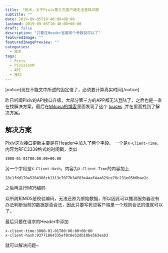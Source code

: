 ```yaml
---
title: 「技术」关于Pixiv第三方客户端无法登陆问题
subtitle: ""
date: 2019-09-05T10:40:00+08:00
lastmod: 2019-09-05T10:40:00+08:00
draft: false
description: "只要在Header里塞两个参数就可以了"
featuredImage: ""
featuredImagePreview: ""
categories: 
  - 技术
tags: 
  - Pixiv
  - PivisionM
  - API
  - 接口
---
```


<!--more-->

[notice]现在不能文中所述的固定值了，必须要计算真实时间[/notice]

昨日听闻Pixiv的API接口升级，大部分第三方的APP都无法登陆了，之后也是一直在找解决方案，最后在[Mikusa的博客](https://www.himiku.com)里面发现了这个 [Iuuses](https://github.com/upbit/pixivpy/issues/83) ,并在里面找到了解决方案。
## 解决方案
Pixiv这次接口更新主要是在Header中加入了两个字段。
一个是`X-Client-Time`，内容为RFC3339格式的时间戳，类似
```
3000-01-01T00:00:00+00:00
```
另一个字段是`X-Client-Hash`，内容为`X-Client-Time`的内容加上
```
28c1fdd170a5204386cb1313c7077b34f83e4aaf4aa829ce78c231e05b0bae2c
```
之后再进行MD5编码

众所周知MD5是校验编码，无法还原为原始数据，所以因此可以推测服务器没有办法判断当前的数据是否合法，因此只要写死进客户端里一个规则合法的值就可以了。

最后只要在请求的Header中添加
```
x-client-time:3000-01-01T00:00:00+00:00
x-client-hash:93771864335ef0c8e52db10be563eab3
```
就可以解决问题~

